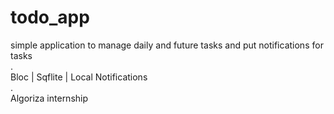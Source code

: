 # todo_app

simple application to manage daily and future tasks and put notifications for tasks <br>
. <br>
Bloc | Sqflite | Local Notifications <br>
. <br>
Algoriza internship
